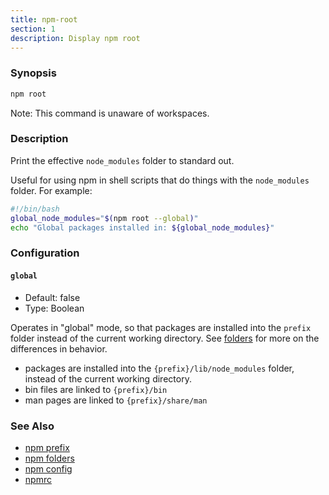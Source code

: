 ```yaml
---
title: npm-root
section: 1
description: Display npm root
---
```


### Synopsis

```bash
npm root
```

Note: This command is unaware of workspaces.

### Description

Print the effective `node_modules` folder to standard out.

Useful for using npm in shell scripts that do things with the
`node_modules` folder.  For example:

```bash
#!/bin/bash
global_node_modules="$(npm root --global)"
echo "Global packages installed in: ${global_node_modules}"
```

### Configuration

#### `global`

* Default: false
* Type: Boolean

Operates in "global" mode, so that packages are installed into the `prefix`
folder instead of the current working directory. See
[folders](/configuring-npm/folders) for more on the differences in behavior.

* packages are installed into the `{prefix}/lib/node_modules` folder, instead
  of the current working directory.
* bin files are linked to `{prefix}/bin`
* man pages are linked to `{prefix}/share/man`



### See Also

* [npm prefix](/commands/npm-prefix)
* [npm folders](/configuring-npm/folders)
* [npm config](/commands/npm-config)
* [npmrc](/configuring-npm/npmrc)
